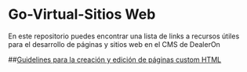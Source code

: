 # Go-Virtual-Sitios Web

En este repositorio puedes encontrar una lista de links a recursos útiles para el desarrollo de páginas y sitios web en el CMS de DealerOn

##[Guidelines para la creación y edición de páginas custom HTML](https://github.com/evacruz-gv/Go-VIrtual-Guidelines/wiki/Go-Virtual-Guidelines-para-creaci%C3%B3n-de-p%C3%A1ginas-Custom-HTML-en-DealerOn)



